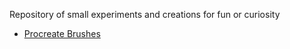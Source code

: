 <link rel="shortcut icon" type="image/x-icon" href="/favicon.ico">
<link rel="icon" href="/favicon.ico">
<link rel="apple-touch-icon" href="/favicon.ico">


Repository of small experiments and creations for fun or curiosity 
* [Procreate Brushes](procreate-brushes/)